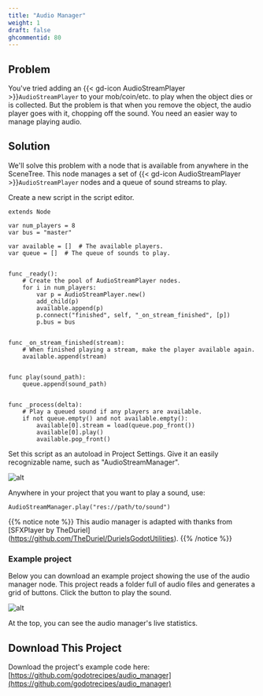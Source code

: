 ```yaml
---
title: "Audio Manager"
weight: 1
draft: false
ghcommentid: 80
---
```


## Problem

You've tried adding an {{< gd-icon AudioStreamPlayer >}}`AudioStreamPlayer` to your mob/coin/etc. to play when the object dies or is collected. But the problem is that when you remove the object, the audio player goes with it, chopping off the sound. You need an easier way to manage playing audio.

## Solution

We'll solve this problem with a node that is available from anywhere in the SceneTree. This node manages a set of {{< gd-icon AudioStreamPlayer >}}`AudioStreamPlayer` nodes and a queue of sound streams to play.

Create a new script in the script editor.

```gdscript
extends Node

var num_players = 8
var bus = "master"

var available = []  # The available players.
var queue = []  # The queue of sounds to play.


func _ready():
    # Create the pool of AudioStreamPlayer nodes.
    for i in num_players:
        var p = AudioStreamPlayer.new()
        add_child(p)
        available.append(p)
        p.connect("finished", self, "_on_stream_finished", [p])
        p.bus = bus


func _on_stream_finished(stream):
    # When finished playing a stream, make the player available again.
    available.append(stream)


func play(sound_path):
    queue.append(sound_path)


func _process(delta):
	# Play a queued sound if any players are available.
    if not queue.empty() and not available.empty():
        available[0].stream = load(queue.pop_front())
        available[0].play()
        available.pop_front()
```

Set this script as an autoload in Project Settings. Give it an easily recognizable name, such as "AudioStreamManager".

![alt](/godot_recipes/4.x/img/audio_mgr_01.png)

Anywhere in your project that you want to play a sound, use:

```gdscript
AudioStreamManager.play("res://path/to/sound")
```

{{% notice note %}}
This audio manager is adapted with thanks from [SFXPlayer by TheDuriel]
(https://github.com/TheDuriel/DurielsGodotUtilities).
{{% /notice %}}

### Example project

Below you can download an example project showing the use of the audio manager node. This project reads a folder full of audio files and generates a grid of buttons. Click the button to play the sound.

![alt](/godot_recipes/4.x/img/audio_mgr_02.png)

At the top, you can see the audio manager's live statistics.

<!-- ## Related recipes
 -->


<!-- #### Like video?

{{< youtube 7axJJYont6Y >}} -->

## <i class="fas fa-code-branch"></i> Download This Project

Download the project's example code here: [https://github.com/godotrecipes/audio_manager](https://github.com/godotrecipes/audio_manager)
